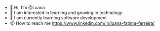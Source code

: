 - 👋 Hi, I'm @Luana
- 👀 I am interested in learning and growing in technology
- 🌱 I am currently learning software development
- 📫 How to reach me https://www.linkedin.com/in/luana-fatima-ferreira/

<!---
Luana0308/Luana0308 is a ✨ special ✨ repository because its `README.md` (this file) appears on your GitHub profile.
You can click the Preview link to take a look at your changes.
--->
